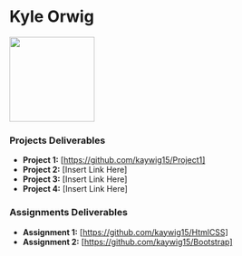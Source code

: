 # Kyle Orwig
<img src="./assets/KyleOrwig.JPEG" style="width:150px;"/>

### Projects Deliverables
- **Project 1:** [https://github.com/kaywig15/Project1]
- **Project 2:** [Insert Link Here]
- **Project 3:** [Insert Link Here]
- **Project 4:** [Insert Link Here]

### Assignments Deliverables
- **Assignment 1:** [https://github.com/kaywig15/HtmlCSS]
- **Assignment 2:** [https://github.com/kaywig15/Bootstrap]







